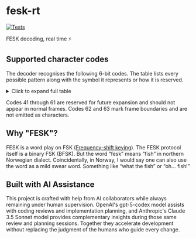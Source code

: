 # fesk-rt
[![Tests](https://github.com/eiriksm/fesk-rt/actions/workflows/test.yml/badge.svg)](https://github.com/eiriksm/fesk-rt/actions/workflows/test.yml)

FESK decoding, real time ⚡

## Supported character codes

The decoder recognises the following 6-bit codes. The table lists every
possible pattern along with the symbol it represents or how it is reserved.

<details>
  <summary>Click to expand full table</summary>

| Bits    | Decimal | Symbol            | Notes                         |
| ------- | ------- | ----------------- | ----------------------------- |
| `000000` | 0 | `a` | |
| `000001` | 1 | `b` | |
| `000010` | 2 | `c` | |
| `000011` | 3 | `d` | |
| `000100` | 4 | `e` | |
| `000101` | 5 | `f` | |
| `000110` | 6 | `g` | |
| `000111` | 7 | `h` | |
| `001000` | 8 | `i` | |
| `001001` | 9 | `j` | |
| `001010` | 10 | `k` | |
| `001011` | 11 | `l` | |
| `001100` | 12 | `m` | |
| `001101` | 13 | `n` | |
| `001110` | 14 | `o` | |
| `001111` | 15 | `p` | |
| `010000` | 16 | `q` | |
| `010001` | 17 | `r` | |
| `010010` | 18 | `s` | |
| `010011` | 19 | `t` | |
| `010100` | 20 | `u` | |
| `010101` | 21 | `v` | |
| `010110` | 22 | `w` | |
| `010111` | 23 | `x` | |
| `011000` | 24 | `y` | |
| `011001` | 25 | `z` | |
| `011010` | 26 | `0` | |
| `011011` | 27 | `1` | |
| `011100` | 28 | `2` | |
| `011101` | 29 | `3` | |
| `011110` | 30 | `4` | |
| `011111` | 31 | `5` | |
| `100000` | 32 | `6` | |
| `100001` | 33 | `7` | |
| `100010` | 34 | `8` | |
| `100011` | 35 | `9` | |
| `100100` | 36 | Space (` `) | |
| `100101` | 37 | `,` | |
| `100110` | 38 | `:` | |
| `100111` | 39 | `'` | |
| `101000` | 40 | `"` | |
| `101001` | 41 | — | Reserved for future expansion |
| `101010` | 42 | — | Reserved for future expansion |
| `101011` | 43 | — | Reserved for future expansion |
| `101100` | 44 | — | Reserved for future expansion |
| `101101` | 45 | — | Reserved for future expansion |
| `101110` | 46 | — | Reserved for future expansion |
| `101111` | 47 | — | Reserved for future expansion |
| `110000` | 48 | — | Reserved for future expansion |
| `110001` | 49 | — | Reserved for future expansion |
| `110010` | 50 | — | Reserved for future expansion |
| `110011` | 51 | — | Reserved for future expansion |
| `110100` | 52 | — | Reserved for future expansion |
| `110101` | 53 | — | Reserved for future expansion |
| `110110` | 54 | — | Reserved for future expansion |
| `110111` | 55 | — | Reserved for future expansion |
| `111000` | 56 | — | Reserved for future expansion |
| `111001` | 57 | — | Reserved for future expansion |
| `111010` | 58 | — | Reserved for future expansion |
| `111011` | 59 | — | Reserved for future expansion |
| `111100` | 60 | — | Reserved for future expansion |
| `111101` | 61 | — | Reserved for future expansion |
| `111110` | 62 | — | Frame start marker |
| `111111` | 63 | — | Frame end marker |

</details>

Codes 41 through 61 are reserved for future expansion and should not appear in
normal frames. Codes 62 and 63 mark frame boundaries and are not emitted as
characters.

## Why "FESK"?
FESK is a word play on FSK [(Frequency-shift keying](https://en.wikipedia.org/wiki/Frequency-shift_keying)). The FESK protocol itself is a binary FSK (BFSK). But the word “fesk” means “fish” in northern Norwegian dialect. Coincidentally, in Norway, I would say one can also use the word as a mild swear word. Something like “what the fish” or “oh… fish!”

## Built with AI Assistance

This project is crafted with help from AI collaborators while always remaining under human supervision. OpenAI's gpt-5-codex model assists with coding reviews and implementation planning, and Anthropic's Claude 3.5 Sonnet model provides complementary insights during those same review and planning sessions. Together they accelerate development without replacing the judgment of the humans who guide every change.

